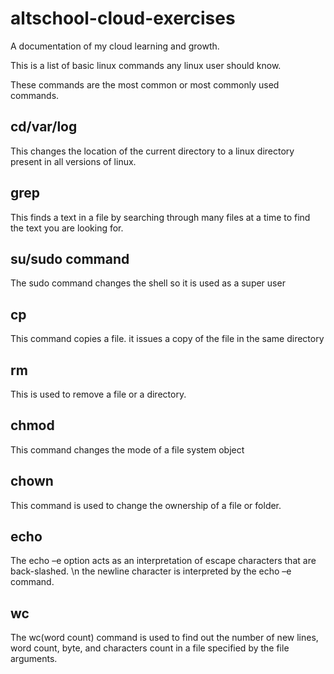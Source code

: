 # altschool-cloud-exercises

A documentation of my cloud learning and growth.

This is a list of basic linux commands any linux user should know.

These commands are the most common or most commonly used commands.
 
## cd/var/log
This changes the location of the current directory to a linux directory present in all versions of linux. 

## grep
This finds a text in a file by searching through many files at a time to find the text you are looking for. 

## su/sudo command 
The sudo command changes the shell so it is used as a super user 

## cp
This command copies a file. it issues a copy of the file in the same directory

## rm
This is used to remove a file or a directory. 

## chmod
This command changes the mode of a file system object 

## chown
This command is used to change the ownership of a file or folder. 

## echo
The echo –e option acts as an interpretation of escape characters that are back-slashed. \n the newline character is interpreted by the echo –e command.

## wc
The wc(word count) command is used to find out the number of new lines, word count, byte, and characters count in a file specified by the file arguments.
